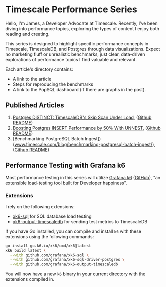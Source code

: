 # Timescale Performance Series

Hello, I'm James, a Developer Advocate at Timescale. Recently, I’ve been diving into performance topics, exploring the types of content I enjoy both reading and creating.

This series is designed to highlight specific performance concepts in Timescale, TimescaleDB, and Postgres through data visualizations. Expect no marketing fluff or unrealistic benchmarks, just clear, data-driven explorations of performance topics I find valuable and relevant.

Each article's directory contains:
- A link to the article
- Steps for reproducing the benchmarks
- A link to the PopSQL dashboard (if there are graphs in the post).

## Published Articles

1. [Postgres DISTINCT: TimescaleDB's Skip Scan Under Load](https://www.timescale.com/blog/skip-scan-under-load/), ([Github README](https://github.com/timescale/performance/blob/main/articles/skipscan/README.md))
2. [Boosting Postgres INSERT Performance by 50% With UNNEST](https://www.timescale.com/blog/boosting-postgres-insert-performance/), ([Github README](https://github.com/timescale/performance/blob/main/articles/unnest/README.md))
3. [Benchmarking PostgreSQL Batch Ingest])(www.timescale.com/blog/benchmarking-postgresql-batch-ingest/), ([Github README](https://github.com/timescale/performance/blob/main/articles/batch-ingest/README.md))

## Performance Testing with Grafana k6

Most performance testing in this series will utilize [Grafana k6](https://k6.io/) ([GitHub](https://github.com/grafana/k6)),  "an extensible load-testing tool built for Developer happiness". 

### Extensions
I rely on the following extensions:
- [xk6-sql](https://github.com/grafana/xk6-sql) for SQL database load testing
- [xk6-output-timescaledb](https://github.com/grafana/xk6-output-timescaledb) for sending test metrics to TimescaleDB

If you have Go installed, you can compile and install `k6` with these extensions using the following commands:

```bash
go install go.k6.io/xk6/cmd/xk6@latest
xk6 build latest \
  --with github.com/grafana/xk6-sql \
  --with github.com/grafana/xk6-sql-driver-postgres \
  --with github.com/grafana/xk6-output-timescaledb
```

You will now have a new `k6` binary in your current directory with the extensions compiled in.


